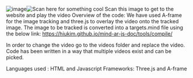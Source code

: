 ![image](https://github.com/user-attachments/assets/c5ad3ebc-68c4-424b-9fb3-c0be7e4f281a)![Scan here for something cool](https://github.com/user-attachments/assets/fa28b00f-087a-416a-8670-dd6fa996ef09)
Scan this image to get to the website and play the video
Overview of the code:
We have used A-frame for the image tracking and three.js to overlay the video onto the tracked image. The image to be tracked is converted into a targets.mind file using the below link:
https://hiukim.github.io/mind-ar-js-doc/tools/compile/

In order to change the video go to the videos folder and replace the video. Code has been written in a way that multiple videos exist and can be picked.

Languages used : HTML and Javascript
Frameworks: Three.js and A-frame
